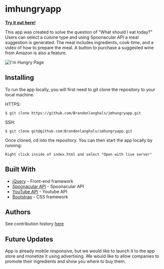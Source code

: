 # imhungryapp

**[Try it out here!](https://brandenlanghals.github.io/imhungryapp/index.html)**

This app was created to solve the question of "What should I eat today?" Users can select a cuisine type and using Spoonacular API a meal suggestion is generated. The meal includes ingredients, cook-time, and a video of how to prepare the meal. A button to purchase a suggested wine from Amazon is also a feature.




![I'm Hungry Page](/images/main.png)

## Installing

To run the app locally, you will first need to git clone the repository to your local machine. 

HTTPS:
````
$ git clone https://github.com/Brandenlanghals/imhungryapp.git
````
SSH:
````
$ git clone git@github.com:Brandenlanghals/imhungryapp.git
````

Once cloned, cd into the repository. You can then start the app locally by running: 
````
Right click inside of index.html and select "Open with live server"
````

## Built With
* [jQuery](https://jquery.com/) - Front-end framework 
* [Spoonacular API](https://spoonacular.com/food-api) - Spoonacular API
* [YouTube API](https://developers.google.com/youtube/v3) - Youtube API
* [Bootstrap](https://getbootstrap.com/) - CSS framework

## Authors
See contribution history [here](https://github.com/Brandenlanghals/imhungryapp/commits/master)

## Future Updates
App is already mobile responsive, but we would like to launch it to the app store and monetize it using advertising. We would like to allow companies to promote their ingredients and show you where to buy them. 

